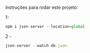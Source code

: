 Instruções para rodar este projeto:

1- 
```js
npm i json-server --location=global
```
2 - 
```js
json-server --watch db.json
```

